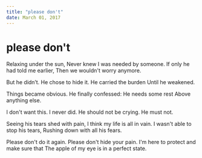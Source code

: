 ```yaml
---
title: "please don't"
date: March 01, 2017
---
```


# please don't

Relaxing under the sun,
Never knew I was needed by someone.
If only he had told me earlier,
Then we wouldn't worry anymore.

But he didn’t.
He chose to hide it.
He carried the burden
Until he weakened.

Things became obvious.
He finally confessed:
He needs some rest
Above anything else.

I don't want this.
I never did.
He should not be crying.
He must not.

Seeing his tears shed with pain,
I think my life is all in vain.
I wasn't able to stop his tears,
Rushing down with all his fears.

Please don't do it again.
Please don't hide your pain.
I'm here to protect and make sure that
The apple of my eye is in a perfect state.